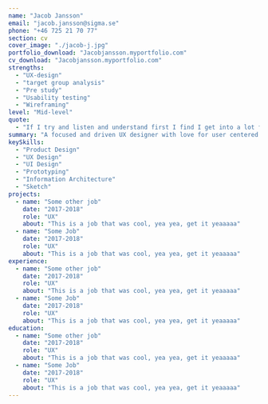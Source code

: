 ```yaml
---
name: "Jacob Jansson"
email: "jacob.jansson@sigma.se"
phone: "+46 725 21 70 77"
section: cv
cover_image: "./jacob-j.jpg"
portfolio_download: "Jacobjansson.myportfolio.com"
cv_download: "Jacobjansson.myportfolio.com"
strengths:
  - "UX-design"
  - "target group analysis"
  - "Pre study"
  - "Usability testing"
  - "Wireframing"
level: "Mid-level"
quote:
  - "If I try and listen and understand first I find I get into a lot fewer instances were I regret what I said or did"
summary: "A focused and driven UX designer with love for user centered design. I have extensive experience of all parts of the design process and have been in many projects from start to finish. To reach the best result I try to bring all project members into a UX mindset. When everyone understands that UX is everyone’s responsibility great things can be achieved by any team!"
keySkills:
  - "Product Design"
  - "UX Design"
  - "UI Design"
  - "Prototyping"
  - "Information Architecture"
  - "Sketch"
projects:
  - name: "Some other job"
    date: "2017-2018"
    role: "UX"
    about: "This is a job that was cool, yea yea, get it yeaaaaa"
  - name: "Some Job"
    date: "2017-2018"
    role: "UX"
    about: "This is a job that was cool, yea yea, get it yeaaaaa"
experience:
  - name: "Some other job"
    date: "2017-2018"
    role: "UX"
    about: "This is a job that was cool, yea yea, get it yeaaaaa"
  - name: "Some Job"
    date: "2017-2018"
    role: "UX"
    about: "This is a job that was cool, yea yea, get it yeaaaaa"
education:
  - name: "Some other job"
    date: "2017-2018"
    role: "UX"
    about: "This is a job that was cool, yea yea, get it yeaaaaa"
  - name: "Some Job"
    date: "2017-2018"
    role: "UX"
    about: "This is a job that was cool, yea yea, get it yeaaaaa"
---
```

